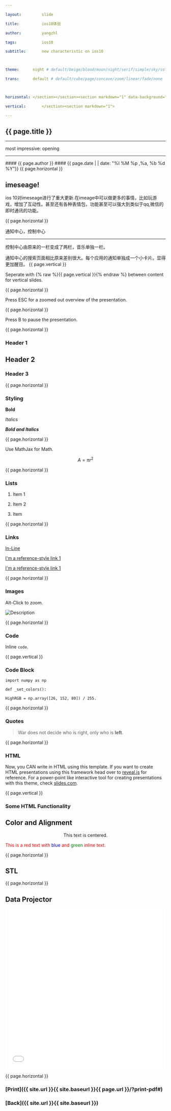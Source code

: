 ```yaml
---

layout:     	slide

title:     		ios10体验

author:     	yangzhl

tags:           ios10 

subtitle:    	new characteristic on ios10



theme:		night # default/beige/blood/moon/night/serif/simple/sky/solarized

trans:		default # default/cube/page/concave/zoom/linear/fade/none



horizontal:	</section></section><section markdown="1" data-background="http://projectpages.github.io/project-pages/img/slidebackground.png"><section markdown="1">

vertical:		</section><section markdown="1">

---
```


<section markdown="1" data-background="http://projectpages.github.io/project-pages/img/slidebackground.png"><section markdown="1">

## {{ page.title }}
<hr>
most impressive: opening
<hr>
#### {{ page.author }}
#### {{ page.date | | date: "%I %M %p ,%a, %b %d %Y"}}
{{ page.horizontal }}

<!-- Start Writing Below in Markdown -->



## imeseage!



ios 10对imeseage进行了重大更新.在imeage中可以做更多的事情，比如玩游戏，增加了互动性。甚至还有各种表情包，功能甚至可以强大到类似于qq,微信的即时通讯的功能。



{{ page.horizontal }}



通知中心，控制中心
<hr>
控制中心由原来的一栏变成了两栏，音乐单独一栏。

通知中心的搜索页面相比原来差别很大。每个应用的通知单独成一个小卡片。显得更加醒目。
{{ page.vertical }}



Seperate with {% raw  %}{{ page.vertical }}{% endraw %} between content for vertical slides.



{{ page.horizontal }}



Press ESC for a zoomed out overview of the presentation.



{{ page.horizontal }}



Press B to pause the presentation.



{{ page.horizontal }}



# Header 1



## Header 2



### Header 3



{{ page.horizontal }}



# Styling



**Bold**



*Italics*



***Bold and Italics***



{{ page.horizontal }}



Use MathJax for Math.



$$ A = \pi r^2 $$



{{ page.horizontal }}



# Lists



1. Item 1



2. Item 2



3. Item 



{{ page.horizontal }}



# Links



[In-Line](https://www.google.com)



[I'm a reference-style link 1][1]



[I'm a reference-style link 1][2]



[1]:https://www.mozilla.org

[2]:http://www.reddit.com



{{ page.horizontal }}



# Images



Alt-Click to zoom.



![Description](http://projectpages.github.io/project-pages/img/Logo_Fairy_Tail_right.png)



{{ page.horizontal }}



# Code



Inline `code`.



{{ page.vertical }}



# Code Block



	import numpy as np

	def _set_colors():

    HighRGB = np.array([26, 152, 80]) / 255.



{{ page.horizontal }}



# Quotes



> War does not decide who is right, only who is **left**.



{{ page.horizontal }}



# HTML



Now, you CAN write in HTML using this template. If you want to create HTML presentations using this framework head over to [reveal.js](http://lab.hakim.se/reveal-js/#/) for reference.  For a power-point like interactive tool for creating presentations with this theme, check [slides.com](http://slides.com/).



{{ page.vertical }}



# Some HTML Functionality



## Color and Alignment



<p align="center">This text is centered.</p>



<p style="color:red">This is a red text with <span style="color:blue">blue</span> and <span style="color:green">green</span> inline text.</p>



{{ page.horizontal }}



## STL



<div align="center"><script src="https://embed.github.com/view/3d/projectpages/project-pages/gh-pages/stl/test.stl"></script></div>



{{ page.horizontal }}



## Data Projector



<embed src="/blog/2016/05/02/New-Projector/" height="500px" width="100%">



<!-- End Here -->

{{ page.horizontal }}



# [Print]({{ site.url }}{{ site.baseurl }}{{ page.url }}/?print-pdf#)



# [Back]({{ site.url }}{{ site.baseurl }})



</section></section>

